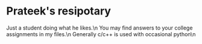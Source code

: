 # Prateek's resipotary
Just a student doing what he likes.\n
You may find answers to your college assignments in my files.\n
Generally c/c++ is used with occasional python\n
